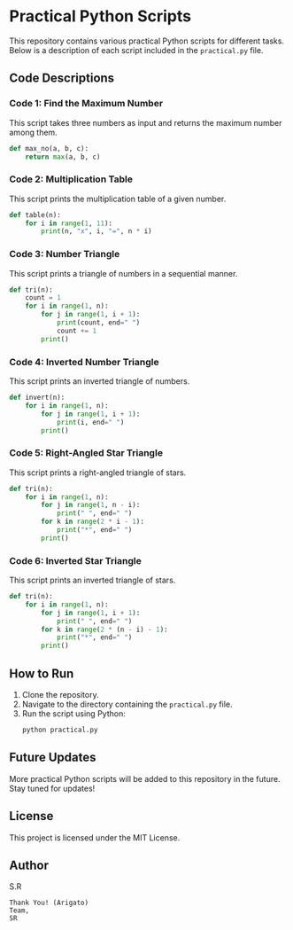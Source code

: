 # Practical Python Scripts

This repository contains various practical Python scripts for different tasks. Below is a description of each script included in the `practical.py` file.

## Code Descriptions

### Code 1: Find the Maximum Number
This script takes three numbers as input and returns the maximum number among them.
```python
def max_no(a, b, c):
    return max(a, b, c)
```

### Code 2: Multiplication Table
This script prints the multiplication table of a given number.
```python
def table(n):
    for i in range(1, 11):
        print(n, "x", i, "=", n * i)
```

### Code 3: Number Triangle
This script prints a triangle of numbers in a sequential manner.
```python
def tri(n):
    count = 1
    for i in range(1, n):
        for j in range(1, i + 1):
            print(count, end=" ")
            count += 1
        print()
```

### Code 4: Inverted Number Triangle
This script prints an inverted triangle of numbers.
```python
def invert(n):
    for i in range(1, n):
        for j in range(1, i + 1):
            print(i, end=" ")
        print()
```

### Code 5: Right-Angled Star Triangle
This script prints a right-angled triangle of stars.
```python
def tri(n):
    for i in range(1, n):
        for j in range(1, n - i):
            print(" ", end=" ")
        for k in range(2 * i - 1):
            print("*", end=" ")
        print()
```

### Code 6: Inverted Star Triangle
This script prints an inverted triangle of stars.
```python
def tri(n):
    for i in range(1, n):
        for j in range(1, i + 1):
            print(" ", end=" ")
        for k in range(2 * (n - i) - 1):
            print("*", end=" ")
        print()
```

## How to Run
1. Clone the repository.
2. Navigate to the directory containing the `practical.py` file.
3. Run the script using Python:
   ```bash
   python practical.py
   ```

## Future Updates
More practical Python scripts will be added to this repository in the future. Stay tuned for updates!

## License
This project is licensed under the MIT License.

## Author
S.R
```
Thank You! (Arigato)
Team,
SR
```
